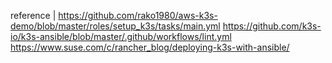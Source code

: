 reference |
https://github.com/rako1980/aws-k3s-demo/blob/master/roles/setup_k3s/tasks/main.yml
https://github.com/k3s-io/k3s-ansible/blob/master/.github/workflows/lint.yml
https://www.suse.com/c/rancher_blog/deploying-k3s-with-ansible/
